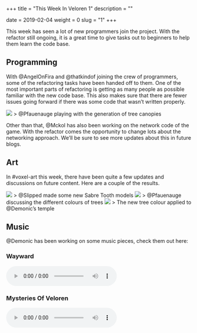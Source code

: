 +++
title = "This Week In Veloren 1"
description = ""

date = 2019-02-04
weight = 0
slug = "1"
+++

This week has seen a lot of new programmers join the project. With the refactor still ongoing, it is a great time to give tasks out to beginners to help them learn the code base.

## Programming
With @AngelOnFira and @thatkindof joining the crew of programmers, some of the refactoring tasks have been handed off to them. One of the most important parts of refactoring is getting as many people as possible familiar with the new code base. This also makes sure that there are fewer issues going forward if there was some code that wasn’t written properly.

<img src="https://cdn.discordapp.com/attachments/481112886308110339/539543160603541520/unknown.png"/>
> @Pfauenauge playing with the generation of tree canopies

Other than that, @Mckol has also been working on the network code of the game. With the refactor comes the opportunity to change lots about the networking approach. We’ll be sure to see more updates about this in future blogs.

## Art
In #voxel-art this week, there have been quite a few updates and discussions on future content. Here are a couple of the results.

<img src="https://cdn.discordapp.com/attachments/449660795857403905/539612690184929291/unknown.png"/>
> @Slipped made some new Sabre Tooth models

<img src="https://cdn.discordapp.com/attachments/449660795857403905/540992346267975706/unknown.png"/>
> @Pfauenauge discussing the different colours of trees

<img src="https://cdn.discordapp.com/attachments/449660795857403905/541202400820854785/unknown.png"/>
> The new tree colour applied to @Demonic’s temple

## Music

@Demonic has been working on some music pieces, check them out here:

### Wayward
<audio controls>
  <source src="https://cdn.discordapp.com/attachments/449655372618137618/539725107967557641/Wayward.ogg" type="audio/ogg">
Your browser does not support the audio element.
</audio>

### Mysteries Of Veloren
<audio controls>
  <source src="https://cdn.discordapp.com/attachments/449655372618137618/539728292354457600/Mysteries_of_Veloren.ogg" type="audio/ogg">
Your browser does not support the audio element.
</audio>